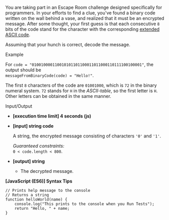You are taking part in an Escape Room challenge designed specifically for
programmers. In your efforts to find a clue, you've found a binary code written
on the wall behind a vase, and realized that it must be an encrypted message.
After some thought, your first guess is that each consecutive `8` bits of the
code stand for the character with the corresponding
[extended ASCII code](http://www.ascii-code.com/).

Assuming that your hunch is correct, decode the message.

Example

For `code = "010010000110010101101100011011000110111100100001"`, the output
should be  
`messageFromBinaryCode(code) = "Hello!"`.

The first `8` characters of the code are `01001000`, which is `72` in the binary
numeral system. `72` stands for `H` in the _ASCII-table_, so the first letter is
`H`.  
Other letters can be obtained in the same manner.

Input/Output

- **\[execution time limit\] 4 seconds (js)**

- **\[input\] string code**

  A string, the encrypted message consisting of characters `'0'` and `'1'`.

  _Guaranteed constraints:_  
  `0 < code.length < 800`.

- **\[output\] string**

  - The decrypted message.

**\[JavaScript (ES6)\] Syntax Tips**

    // Prints help message to the console
    // Returns a string
    function helloWorld(name) {
        console.log("This prints to the console when you Run Tests");
        return "Hello, " + name;
    }
